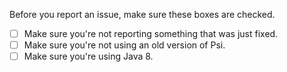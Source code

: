 Before you report an issue, make sure these boxes are checked.

- [ ] Make sure you're not reporting something that was just fixed.
- [ ] Make sure you're not using an old version of Psi.
- [ ] Make sure you're using Java 8.
